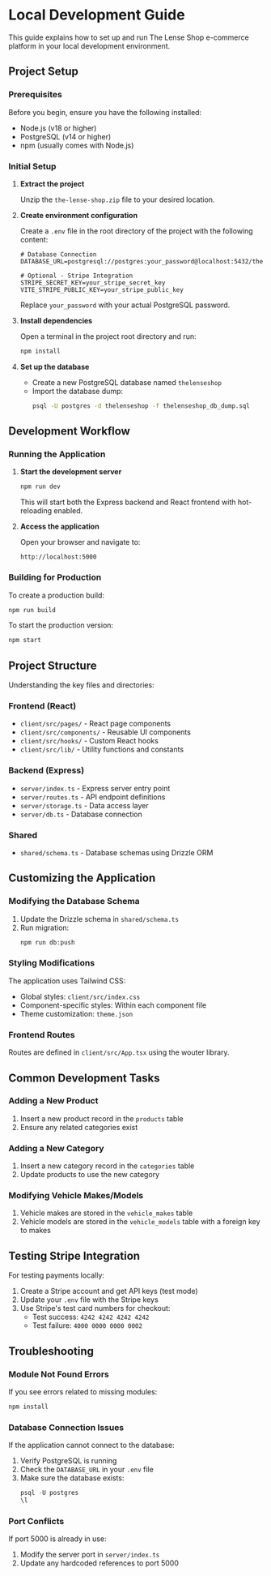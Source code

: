 # Local Development Guide

This guide explains how to set up and run The Lense Shop e-commerce platform in your local development environment.

## Project Setup

### Prerequisites

Before you begin, ensure you have the following installed:

- Node.js (v18 or higher)
- PostgreSQL (v14 or higher)
- npm (usually comes with Node.js)

### Initial Setup

1. **Extract the project**

   Unzip the `the-lense-shop.zip` file to your desired location.

2. **Create environment configuration**

   Create a `.env` file in the root directory of the project with the following content:

   ```
   # Database Connection
   DATABASE_URL=postgresql://postgres:your_password@localhost:5432/thelenseshop
   
   # Optional - Stripe Integration
   STRIPE_SECRET_KEY=your_stripe_secret_key
   VITE_STRIPE_PUBLIC_KEY=your_stripe_public_key
   ```

   Replace `your_password` with your actual PostgreSQL password.

3. **Install dependencies**

   Open a terminal in the project root directory and run:

   ```bash
   npm install
   ```

4. **Set up the database**

   - Create a new PostgreSQL database named `thelenseshop`
   - Import the database dump:
     ```bash
     psql -U postgres -d thelenseshop -f thelenseshop_db_dump.sql
     ```

## Development Workflow

### Running the Application

1. **Start the development server**

   ```bash
   npm run dev
   ```

   This will start both the Express backend and React frontend with hot-reloading enabled.

2. **Access the application**

   Open your browser and navigate to:
   ```
   http://localhost:5000
   ```

### Building for Production

To create a production build:

```bash
npm run build
```

To start the production version:

```bash
npm start
```

## Project Structure

Understanding the key files and directories:

### Frontend (React)

- `client/src/pages/` - React page components
- `client/src/components/` - Reusable UI components
- `client/src/hooks/` - Custom React hooks
- `client/src/lib/` - Utility functions and constants

### Backend (Express)

- `server/index.ts` - Express server entry point
- `server/routes.ts` - API endpoint definitions
- `server/storage.ts` - Data access layer
- `server/db.ts` - Database connection

### Shared

- `shared/schema.ts` - Database schemas using Drizzle ORM

## Customizing the Application

### Modifying the Database Schema

1. Update the Drizzle schema in `shared/schema.ts`
2. Run migration:
   ```bash
   npm run db:push
   ```

### Styling Modifications

The application uses Tailwind CSS:

- Global styles: `client/src/index.css`
- Component-specific styles: Within each component file
- Theme customization: `theme.json`

### Frontend Routes

Routes are defined in `client/src/App.tsx` using the wouter library.

## Common Development Tasks

### Adding a New Product

1. Insert a new product record in the `products` table
2. Ensure any related categories exist

### Adding a New Category

1. Insert a new category record in the `categories` table
2. Update products to use the new category

### Modifying Vehicle Makes/Models

1. Vehicle makes are stored in the `vehicle_makes` table
2. Vehicle models are stored in the `vehicle_models` table with a foreign key to makes

## Testing Stripe Integration

For testing payments locally:

1. Create a Stripe account and get API keys (test mode)
2. Update your `.env` file with the Stripe keys
3. Use Stripe's test card numbers for checkout:
   - Test success: `4242 4242 4242 4242`
   - Test failure: `4000 0000 0000 0002`

## Troubleshooting

### Module Not Found Errors

If you see errors related to missing modules:

```bash
npm install
```

### Database Connection Issues

If the application cannot connect to the database:

1. Verify PostgreSQL is running
2. Check the `DATABASE_URL` in your `.env` file
3. Make sure the database exists:
   ```sql
   psql -U postgres
   \l
   ```

### Port Conflicts

If port 5000 is already in use:

1. Modify the server port in `server/index.ts`
2. Update any hardcoded references to port 5000